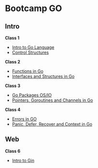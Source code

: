 # Bootcamp GO
<h2>Intro</h2>
<strong>Class 1</strong>
<ul>
  <li><a href="https://github.com/JuanDRojasC/Bootcamp-GO/tree/master/C1-GoBases-TM">Intro to Go Language</a></li>
  <li><a href="https://github.com/JuanDRojasC/Bootcamp-GO/tree/master/C1-GoBases-TT">Control Structures</a></li>
</ul>
<strong>Class 2</strong>
<ul>
  <li><a href="https://github.com/JuanDRojasC/Bootcamp-GO/tree/master/C2-GoBases-TM">Functions in Go</a></li>
  <li><a href="https://github.com/JuanDRojasC/Bootcamp-GO/tree/master/C2-GoBases-TT">Interfaces and Structures in Go</a></li>
</ul>
<strong>Class 3</strong>
<ul>
  <li><a href="https://github.com/JuanDRojasC/Bootcamp-GO/tree/master/C3-GoBases-TM">Go Packages OS/IO</a></li>
  <li><a href="https://github.com/JuanDRojasC/Bootcamp-GO/tree/master/C3-GoBases-TT">Pointers, Goroutines and Channels in Go</a></li>
</ul>
<strong>Class 4</strong>
<ul>
  <li><a href="https://github.com/JuanDRojasC/Bootcamp-GO/tree/master/C4-GoBases-TM">Errors in GO</a></li>
  <li><a href="https://github.com/JuanDRojasC/Bootcamp-GO/tree/master/C4-GoBases-TT">Panic, Defer, Recover and Context in Go</a></li>
</ul>
<h2>Web</h2>
<strong>Class 6</strong>
<ul>
  <li><a href="https://github.com/JuanDRojasC/Bootcamp-GO/tree/master/C6-GoWeb-TM">Intro to Gin</a></li>
</ul>